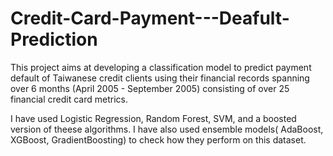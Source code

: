 # Credit-Card-Payment---Deafult-Prediction

This project aims at developing a classification model to predict payment default of Taiwanese credit clients using their financial records spanning over 6 months (April 2005 - September 2005) consisting of over 25 financial credit card metrics.

I have used Logistic Regression, Random Forest, SVM, and a boosted version of theese algorithms.  I have also used ensemble models( AdaBoost, XGBoost, GradientBoosting) to check how they perform on this dataset.
